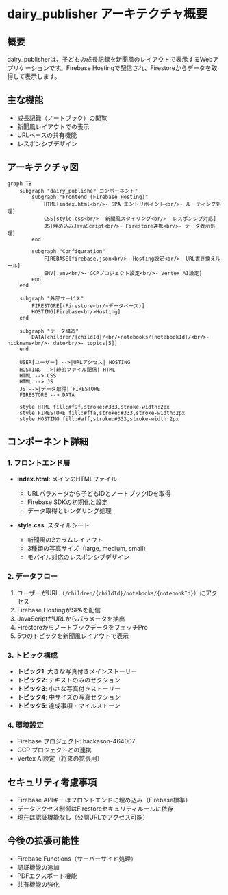 # dairy_publisher アーキテクチャ概要

## 概要
dairy_publisherは、子どもの成長記録を新聞風のレイアウトで表示するWebアプリケーションです。Firebase Hostingで配信され、Firestoreからデータを取得して表示します。

## 主な機能
- 成長記録（ノートブック）の閲覧
- 新聞風レイアウトでの表示
- URLベースの共有機能
- レスポンシブデザイン

## アーキテクチャ図

```mermaid
graph TB
    subgraph "dairy_publisher コンポーネント"
        subgraph "Frontend (Firebase Hosting)"
            HTML[index.html<br/>- SPA エントリポイント<br/>- ルーティング処理]
            CSS[style.css<br/>- 新聞風スタイリング<br/>- レスポンシブ対応]
            JS[埋め込みJavaScript<br/>- Firestore連携<br/>- データ表示処理]
        end
        
        subgraph "Configuration"
            FIREBASE[firebase.json<br/>- Hosting設定<br/>- URL書き換えルール]
            ENV[.env<br/>- GCPプロジェクト設定<br/>- Vertex AI設定]
        end
    end
    
    subgraph "外部サービス"
        FIRESTORE[(Firestore<br/>データベース)]
        HOSTING[Firebase<br/>Hosting]
    end
    
    subgraph "データ構造"
        DATA[children/{childId}/<br/>notebooks/{notebookId}/<br/>- nickname<br/>- date<br/>- topics[5]]
    end
    
    USER[ユーザー] -->|URLアクセス| HOSTING
    HOSTING -->|静的ファイル配信| HTML
    HTML --> CSS
    HTML --> JS
    JS -->|データ取得| FIRESTORE
    FIRESTORE --> DATA
    
    style HTML fill:#f9f,stroke:#333,stroke-width:2px
    style FIRESTORE fill:#ffa,stroke:#333,stroke-width:2px
    style HOSTING fill:#aff,stroke:#333,stroke-width:2px
```

## コンポーネント詳細

### 1. フロントエンド層
- **index.html**: メインのHTMLファイル
  - URLパラメータから子どもIDとノートブックIDを取得
  - Firebase SDKの初期化と設定
  - データ取得とレンダリング処理
  
- **style.css**: スタイルシート
  - 新聞風の2カラムレイアウト
  - 3種類の写真サイズ（large, medium, small）
  - モバイル対応のレスポンシブデザイン

### 2. データフロー
1. ユーザーがURL（`/children/{childId}/notebooks/{notebookId}`）にアクセス
2. Firebase HostingがSPAを配信
3. JavaScriptがURLからパラメータを抽出
4. FirestoreからノートブックデータをフェッチPro
5. 5つのトピックを新聞風レイアウトで表示

### 3. トピック構成
- **トピック1**: 大きな写真付きメインストーリー
- **トピック2**: テキストのみのセクション
- **トピック3**: 小さな写真付きストーリー
- **トピック4**: 中サイズの写真セクション
- **トピック5**: 達成事項・マイルストーン

### 4. 環境設定
- Firebase プロジェクト: hackason-464007
- GCP プロジェクトとの連携
- Vertex AI設定（将来の拡張用）

## セキュリティ考慮事項
- Firebase APIキーはフロントエンドに埋め込み（Firebase標準）
- データアクセス制御はFirestoreセキュリティルールに依存
- 現在は認証機能なし（公開URLでアクセス可能）

## 今後の拡張可能性
- Firebase Functions（サーバーサイド処理）
- 認証機能の追加
- PDFエクスポート機能
- 共有機能の強化